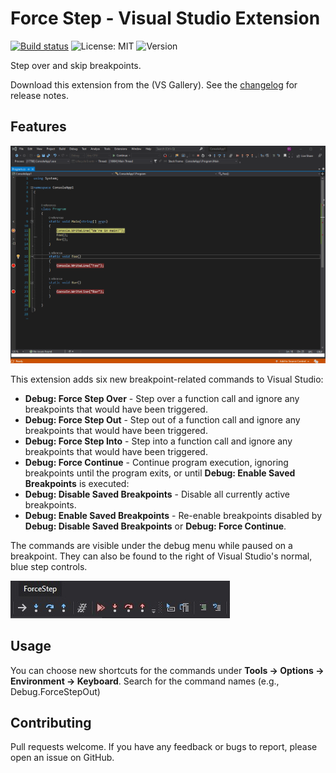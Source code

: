 # Force Step - Visual Studio Extension 

[![Build status](https://ci.appveyor.com/api/projects/status/ebifkut73l56lqwl/branch/main?svg=true)](https://ci.appveyor.com/api/projects/status/ebifkut73l56lqwl/branch/main?svg=true)
<img alt="License: MIT" src="https://img.shields.io/badge/License-MIT-success.svg" />
  <img alt="Version" src="https://img.shields.io/badge/version-1.0-success.svg?cacheSeconds=2592000" />


Step over and skip breakpoints.

Download this extension from the (VS Gallery). See the [changelog](CHANGELOG.md) for release notes.

## Features

![](Media/ForceStepDemonstration.gif "Force Step Demonstration")

This extension adds six new breakpoint-related commands to Visual Studio: 

- **Debug: Force Step Over** - Step over a function call and ignore any breakpoints that would have been triggered. 
- **Debug: Force Step Out** - Step out of a function call and ignore any breakpoints that would have been triggered.
- **Debug: Force Step Into** - Step into a function call and ignore any breakpoints that would have been triggered.
- **Debug: Force Continue** - Continue program execution, ignoring breakpoints until the program exits, or until **Debug: Enable Saved Breakpoints** is executed: 
- **Debug: Disable Saved Breakpoints** - Disable all currently active breakpoints.
- **Debug: Enable Saved Breakpoints** - Re-enable breakpoints disabled by **Debug: Disable Saved Breakpoints** or **Debug: Force Continue**.

The commands are visible under the debug menu while paused on a breakpoint. They can also be found to the right of Visual Studio's normal, blue step controls.

![](Media/ForceStepIcons.jpg "Force Step Icons")

## Usage

You can choose new shortcuts for the commands under **Tools -> Options -> Environment -> Keyboard**. Search for the command names (e.g., Debug.ForceStepOut)


## Contributing

Pull requests welcome. If you have any feedback or bugs to report, please open an issue on GitHub.
